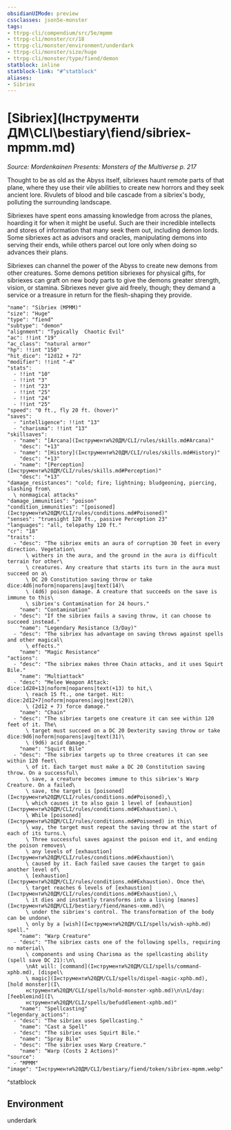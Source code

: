 ```yaml
---
obsidianUIMode: preview
cssclasses: json5e-monster
tags:
- ttrpg-cli/compendium/src/5e/mpmm
- ttrpg-cli/monster/cr/18
- ttrpg-cli/monster/environment/underdark
- ttrpg-cli/monster/size/huge
- ttrpg-cli/monster/type/fiend/demon
statblock: inline
statblock-link: "#^statblock"
aliases:
- Sibriex
---
```

# [Sibriex](Інструменти ДМ\CLI\bestiary\fiend/sibriex-mpmm.md)
*Source: Mordenkainen Presents: Monsters of the Multiverse p. 217*  

Thought to be as old as the Abyss itself, sibriexes haunt remote parts of that plane, where they use their vile abilities to create new horrors and they seek ancient lore. Rivulets of blood and bile cascade from a sibriex's body, polluting the surrounding landscape.

Sibriexes have spent eons amassing knowledge from across the planes, hoarding it for when it might be useful. Such are their incredible intellects and stores of information that many seek them out, including demon lords. Some sibriexes act as advisors and oracles, manipulating demons into serving their ends, while others parcel out lore only when doing so advances their plans.

Sibriexes can channel the power of the Abyss to create new demons from other creatures. Some demons petition sibriexes for physical gifts, for sibriexes can graft on new body parts to give the demons greater strength, vision, or stamina. Sibriexes never give aid freely, though; they demand a service or a treasure in return for the flesh-shaping they provide.

```statblock
"name": "Sibriex (MPMM)"
"size": "Huge"
"type": "fiend"
"subtype": "demon"
"alignment": "Typically  Chaotic Evil"
"ac": !!int "19"
"ac_class": "natural armor"
"hp": !!int "150"
"hit_dice": "12d12 + 72"
"modifier": !!int "-4"
"stats":
  - !!int "10"
  - !!int "3"
  - !!int "23"
  - !!int "25"
  - !!int "24"
  - !!int "25"
"speed": "0 ft., fly 20 ft. (hover)"
"saves":
  - "intelligence": !!int "13"
  - "charisma": !!int "13"
"skillsaves":
  - "name": "[Arcana](Інструменти%20ДМ/CLI/rules/skills.md#Arcana)"
    "desc": "+13"
  - "name": "[History](Інструменти%20ДМ/CLI/rules/skills.md#History)"
    "desc": "+13"
  - "name": "[Perception](Інструменти%20ДМ/CLI/rules/skills.md#Perception)"
    "desc": "+13"
"damage_resistances": "cold; fire; lightning; bludgeoning, piercing, slashing from\
  \ nonmagical attacks"
"damage_immunities": "poison"
"condition_immunities": "[poisoned](Інструменти%20ДМ/CLI/rules/conditions.md#Poisoned)"
"senses": "truesight 120 ft., passive Perception 23"
"languages": "all, telepathy 120 ft."
"cr": "18"
"traits":
  - "desc": "The sibriex emits an aura of corruption 30 feet in every direction. Vegetation\
      \ withers in the aura, and the ground in the aura is difficult terrain for other\
      \ creatures. Any creature that starts its turn in the aura must succeed on a\
      \ DC 20 Constitution saving throw or take dice:4d6|noform|noparens|avg|text(14)\
      \ (4d6) poison damage. A creature that succeeds on the save is immune to this\
      \ sibriex's Contamination for 24 hours."
    "name": "Contamination"
  - "desc": "If the sibriex fails a saving throw, it can choose to succeed instead."
    "name": "Legendary Resistance (3/Day)"
  - "desc": "The sibriex has advantage on saving throws against spells and other magical\
      \ effects."
    "name": "Magic Resistance"
"actions":
  - "desc": "The sibriex makes three Chain attacks, and it uses Squirt Bile."
    "name": "Multiattack"
  - "desc": "Melee Weapon Attack: dice:1d20+13|noform|noparens|text(+13) to hit,\
      \ reach 15 ft., one target. Hit: dice:2d12+7|noform|noparens|avg|text(20)\
      \ (2d12 + 7) force damage."
    "name": "Chain"
  - "desc": "The sibriex targets one creature it can see within 120 feet of it. The\
      \ target must succeed on a DC 20 Dexterity saving throw or take dice:9d6|noform|noparens|avg|text(31)\
      \ (9d6) acid damage."
    "name": "Squirt Bile"
  - "desc": "The sibriex targets up to three creatures it can see within 120 feet\
      \ of it. Each target must make a DC 20 Constitution saving throw. On a successful\
      \ save, a creature becomes immune to this sibriex's Warp Creature. On a failed\
      \ save, the target is [poisoned](Інструменти%20ДМ/CLI/rules/conditions.md#Poisoned),\
      \ which causes it to also gain 1 level of [exhaustion](Інструменти%20ДМ/CLI/rules/conditions.md#Exhaustion).\
      \ While [poisoned](Інструменти%20ДМ/CLI/rules/conditions.md#Poisoned) in this\
      \ way, the target must repeat the saving throw at the start of each of its turns.\
      \ Three successful saves against the poison end it, and ending the poison removes\
      \ any levels of [exhaustion](Інструменти%20ДМ/CLI/rules/conditions.md#Exhaustion)\
      \ caused by it. Each failed save causes the target to gain another level of\
      \ [exhaustion](Інструменти%20ДМ/CLI/rules/conditions.md#Exhaustion). Once the\
      \ target reaches 6 levels of [exhaustion](Інструменти%20ДМ/CLI/rules/conditions.md#Exhaustion),\
      \ it dies and instantly transforms into a living [manes](Інструменти%20ДМ/CLI/bestiary/fiend/manes-xmm.md)\
      \ under the sibriex's control. The transformation of the body can be undone\
      \ only by a [wish](Інструменти%20ДМ/CLI/spells/wish-xphb.md) spell."
    "name": "Warp Creature"
  - "desc": "The sibriex casts one of the following spells, requiring no material\
      \ components and using Charisma as the spellcasting ability (spell save DC 21):\n\
      \nAt will: [command](Інструменти%20ДМ/CLI/spells/command-xphb.md), [dispel\
      \ magic](Інструменти%20ДМ/CLI/spells/dispel-magic-xphb.md), [hold monster](І\
      нструменти%20ДМ/CLI/spells/hold-monster-xphb.md)\n\n1/day: [feeblemind](І\
      нструменти%20ДМ/CLI/spells/befuddlement-xphb.md)"
    "name": "Spellcasting"
"legendary_actions":
  - "desc": "The sibriex uses Spellcasting."
    "name": "Cast a Spell"
  - "desc": "The sibriex uses Squirt Bile."
    "name": "Spray Bile"
  - "desc": "The sibriex uses Warp Creature."
    "name": "Warp (Costs 2 Actions)"
"source":
  - "MPMM"
"image": "Інструменти%20ДМ/CLI/bestiary/fiend/token/sibriex-mpmm.webp"
```
^statblock

## Environment

underdark